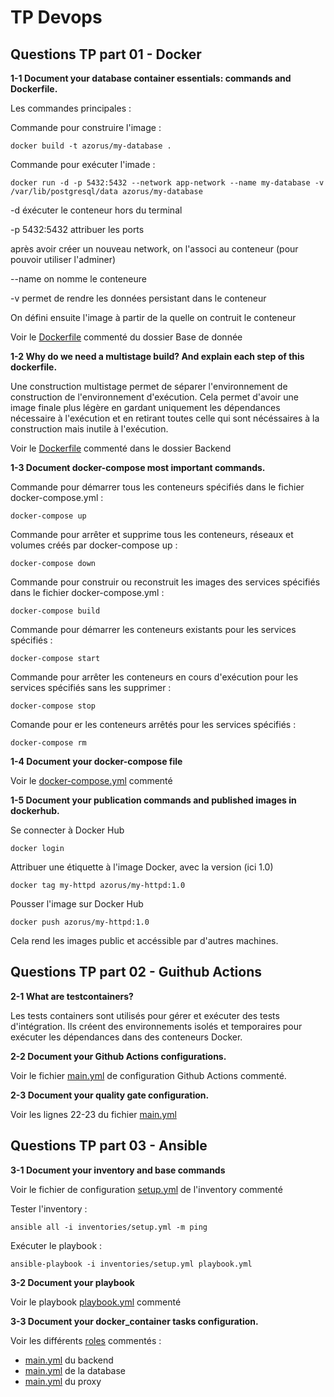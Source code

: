 # TP Devops

## Questions TP part 01 - Docker

**1-1 Document your database container essentials: commands and Dockerfile.**

Les commandes principales :

Commande pour construire l'image :
```
docker build -t azorus/my-database .
```
Commande pour exécuter l'imade :
```
docker run -d -p 5432:5432 --network app-network --name my-database -v /var/lib/postgresql/data azorus/my-database
```
-d éxécuter le conteneur hors du terminal

-p 5432:5432 attribuer les ports

après avoir créer un nouveau network, on l'associ au conteneur (pour pouvoir utiliser l'adminer)

--name on nomme le conteneure

-v permet de rendre les données persistant dans le conteneur

On défini ensuite l'image à partir de la quelle on contruit le conteneur

Voir le [Dockerfile](Database%2FDockerfile) commenté du dossier Base de donnée

**1-2 Why do we need a multistage build? And explain each step of this dockerfile.**

Une construction multistage permet de séparer l'environnement de construction de l'environnement d'exécution. Cela permet d'avoir une image finale plus légère en gardant uniquement les dépendances nécessaire à l'exécution et en retirant
toutes celle qui sont nécéssaires à la construction mais inutile à l'exécution.

Voir le [Dockerfile](Backend%2FDockerfile) commenté dans le dossier Backend

**1-3 Document docker-compose most important commands.**

Commande pour démarrer tous les conteneurs spécifiés dans le fichier docker-compose.yml :
```
docker-compose up 
```
Commande pour arrêter et supprime tous les conteneurs, réseaux et volumes créés par docker-compose up :
```
docker-compose down 
```
Commande pour construir ou reconstruit les images des services spécifiés dans le fichier docker-compose.yml :
```
docker-compose build 
```
Commande pour démarrer les conteneurs existants pour les services spécifiés :
```
docker-compose start 
```
Commande pour arrêter les conteneurs en cours d'exécution pour les services spécifiés sans les supprimer :
```
docker-compose stop 
```
Comande pour er les conteneurs arrêtés pour les services spécifiés :
```
docker-compose rm 
```
**1-4 Document your docker-compose file**

Voir le [docker-compose.yml](docker-compose.yml) commenté

**1-5 Document your publication commands and published images in dockerhub.**

Se connecter à Docker Hub
```
docker login
```
Attribuer une étiquette à l'image Docker, avec la version (ici 1.0)
```
docker tag my-httpd azorus/my-httpd:1.0
```
Pousser l'image sur Docker Hub
```
docker push azorus/my-httpd:1.0
```

Cela rend les images public et accéssible par d'autres machines.

## Questions TP part 02 - Guithub Actions

**2-1 What are testcontainers?**


Les tests containers sont utilisés pour gérer et exécuter des tests d'intégration. 
Ils créent des environnements isolés et temporaires pour exécuter les dépendances dans des conteneurs Docker.

**2-2 Document your Github Actions configurations.**

Voir le fichier [main.yml](.github%2Fworkflows%2Fmain.yml) de configuration Github Actions commenté.

**2-3 Document your quality gate configuration.**

Voir les lignes 22-23 du fichier [main.yml](.github%2Fworkflows%2Fmain.yml)

## Questions TP part 03 - Ansible

**3-1 Document your inventory and base commands**

Voir le fichier de configuration [setup.yml](ansible%2Finventories%2Fsetup.yml) de l'inventory commenté

Tester l'inventory :
```
ansible all -i inventories/setup.yml -m ping
```
Exécuter le playbook :
```
ansible-playbook -i inventories/setup.yml playbook.yml
```
**3-2 Document your playbook**

Voir le playbook [playbook.yml](ansible%2Fplaybook.yml) commenté 

**3-3 Document your docker_container tasks configuration.**

Voir les différents [roles](ansible%2Froles) commentés :
- [main.yml](ansible%2Froles%2Fbackend%2Ftasks%2Fmain.yml) du backend
- [main.yml](ansible%2Froles%2Fdatabase%2Ftasks%2Fmain.yml) de la database
- [main.yml](ansible%2Froles%2Fproxy%2Ftasks%2Fmain.yml) du proxy